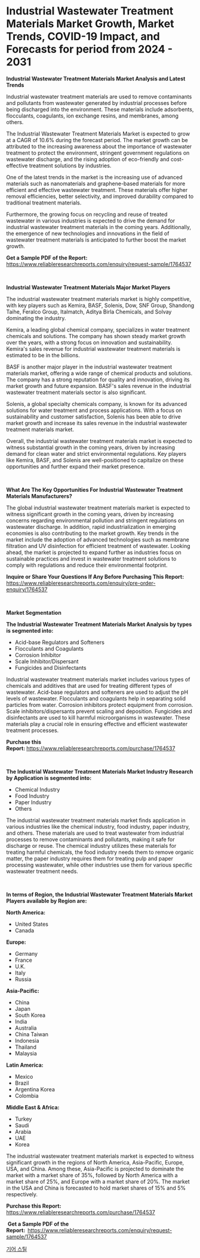 <p><h1>Industrial Wastewater Treatment Materials Market Growth, Market Trends, COVID-19 Impact, and Forecasts for period from 2024 - 2031</h1></p><p><strong>Industrial Wastewater Treatment Materials Market Analysis and Latest Trends</strong></p>
<p><p>Industrial wastewater treatment materials are used to remove contaminants and pollutants from wastewater generated by industrial processes before being discharged into the environment. These materials include adsorbents, flocculants, coagulants, ion exchange resins, and membranes, among others.</p><p>The Industrial Wastewater Treatment Materials Market is expected to grow at a CAGR of 10.6% during the forecast period. The market growth can be attributed to the increasing awareness about the importance of wastewater treatment to protect the environment, stringent government regulations on wastewater discharge, and the rising adoption of eco-friendly and cost-effective treatment solutions by industries.</p><p>One of the latest trends in the market is the increasing use of advanced materials such as nanomaterials and graphene-based materials for more efficient and effective wastewater treatment. These materials offer higher removal efficiencies, better selectivity, and improved durability compared to traditional treatment materials.</p><p>Furthermore, the growing focus on recycling and reuse of treated wastewater in various industries is expected to drive the demand for industrial wastewater treatment materials in the coming years. Additionally, the emergence of new technologies and innovations in the field of wastewater treatment materials is anticipated to further boost the market growth.</p></p>
<p><strong>Get a Sample PDF of the Report:&nbsp;</strong> <a href="https://www.reliableresearchreports.com/enquiry/request-sample/1764537">https://www.reliableresearchreports.com/enquiry/request-sample/1764537</a></p>
<p>&nbsp;</p>
<p><strong>Industrial Wastewater Treatment Materials Major Market Players</strong></p>
<p><p>The industrial wastewater treatment materials market is highly competitive, with key players such as Kemira, BASF, Solenis, Dow, SNF Group, Shandong Taihe, Feralco Group, Italmatch, Aditya Birla Chemicals, and Solvay dominating the industry.</p><p>Kemira, a leading global chemical company, specializes in water treatment chemicals and solutions. The company has shown steady market growth over the years, with a strong focus on innovation and sustainability. Kemira's sales revenue for industrial wastewater treatment materials is estimated to be in the billions.</p><p>BASF is another major player in the industrial wastewater treatment materials market, offering a wide range of chemical products and solutions. The company has a strong reputation for quality and innovation, driving its market growth and future expansion. BASF's sales revenue in the industrial wastewater treatment materials sector is also significant.</p><p>Solenis, a global specialty chemicals company, is known for its advanced solutions for water treatment and process applications. With a focus on sustainability and customer satisfaction, Solenis has been able to drive market growth and increase its sales revenue in the industrial wastewater treatment materials market.</p><p>Overall, the industrial wastewater treatment materials market is expected to witness substantial growth in the coming years, driven by increasing demand for clean water and strict environmental regulations. Key players like Kemira, BASF, and Solenis are well-positioned to capitalize on these opportunities and further expand their market presence.</p></p>
<p>&nbsp;</p>
<p><strong>What Are The Key Opportunities For Industrial Wastewater Treatment Materials Manufacturers?</strong></p>
<p><p>The global industrial wastewater treatment materials market is expected to witness significant growth in the coming years, driven by increasing concerns regarding environmental pollution and stringent regulations on wastewater discharge. In addition, rapid industrialization in emerging economies is also contributing to the market growth. Key trends in the market include the adoption of advanced technologies such as membrane filtration and UV disinfection for efficient treatment of wastewater. Looking ahead, the market is projected to expand further as industries focus on sustainable practices and invest in wastewater treatment solutions to comply with regulations and reduce their environmental footprint.</p></p>
<p><strong>Inquire or Share Your Questions If Any Before Purchasing This Report:</strong> <a href="https://www.reliableresearchreports.com/enquiry/pre-order-enquiry/1764537">https://www.reliableresearchreports.com/enquiry/pre-order-enquiry/1764537</a></p>
<p>&nbsp;</p>
<p><strong>Market Segmentation</strong></p>
<p><strong>The Industrial Wastewater Treatment Materials Market Analysis by types is segmented into:</strong></p>
<p><ul><li>Acid-base Regulators and Softeners</li><li>Flocculants and Coagulants</li><li>Corrosion Inhibitor</li><li>Scale Inhibitor/Dispersant</li><li>Fungicides and Disinfectants</li></ul></p>
<p><p>Industrial wastewater treatment materials market includes various types of chemicals and additives that are used for treating different types of wastewater. Acid-base regulators and softeners are used to adjust the pH levels of wastewater. Flocculants and coagulants help in separating solid particles from water. Corrosion inhibitors protect equipment from corrosion. Scale inhibitors/dispersants prevent scaling and deposition. Fungicides and disinfectants are used to kill harmful microorganisms in wastewater. These materials play a crucial role in ensuring effective and efficient wastewater treatment processes.</p></p>
<p><strong>Purchase this Report:&nbsp;</strong><a href="https://www.reliableresearchreports.com/purchase/1764537">https://www.reliableresearchreports.com/purchase/1764537</a></p>
<p>&nbsp;</p>
<p><strong>The Industrial Wastewater Treatment Materials Market Industry Research by Application is segmented into:</strong></p>
<p><ul><li>Chemical Industry</li><li>Food Industry</li><li>Paper Industry</li><li>Others</li></ul></p>
<p><p>The industrial wastewater treatment materials market finds application in various industries like the chemical industry, food industry, paper industry, and others. These materials are used to treat wastewater from industrial processes to remove contaminants and pollutants, making it safe for discharge or reuse. The chemical industry utilizes these materials for treating harmful chemicals, the food industry needs them to remove organic matter, the paper industry requires them for treating pulp and paper processing wastewater, while other industries use them for various specific wastewater treatment needs.</p></p>
<p>&nbsp;</p>
<p><strong>In terms of Region, the Industrial Wastewater Treatment Materials Market Players available by Region are:</strong></p>
<p>
    <p> <strong> North America: </strong>
        <ul>
            <li>United States</li>
            <li>Canada</li>
        </ul>
        </p> 
    <p> <strong> Europe: </strong>
        <ul>
            <li>Germany</li>
            <li>France</li>
            <li>U.K.</li>
            <li>Italy</li>
            <li>Russia</li>
        </ul>
        </p> 
    <p> <strong> Asia-Pacific: </strong>
        <ul>
            <li>China</li>
            <li>Japan</li>
            <li>South Korea</li>
            <li>India</li>
            <li>Australia</li>
            <li>China Taiwan</li>
            <li>Indonesia</li>
            <li>Thailand</li>
            <li>Malaysia</li>
        </ul>
        </p> 
    <p> <strong> Latin America: </strong>
        <ul>
            <li>Mexico</li>
            <li>Brazil</li>
            <li>Argentina Korea</li>
            <li>Colombia</li>
        </ul>
        </p> 
    <p> <strong> Middle East & Africa: </strong>
        <ul>
            <li>Turkey</li>
            <li>Saudi</li>
            <li>Arabia</li>
            <li>UAE</li>
            <li>Korea</li>
        </ul>
    </p>
    </p>
<p><p>The industrial wastewater treatment materials market is expected to witness significant growth in the regions of North America, Asia-Pacific, Europe, USA, and China. Among these, Asia-Pacific is projected to dominate the market with a market share of 35%, followed by North America with a market share of 25%, and Europe with a market share of 20%. The market in the USA and China is forecasted to hold market shares of 15% and 5% respectively.</p></p>
<p><strong>Purchase this Report: </strong><a href="https://www.reliableresearchreports.com/purchase/1764537">https://www.reliableresearchreports.com/purchase/1764537</a></p>
<p>&nbsp;<strong>Get a Sample PDF of the Report:&nbsp;&nbsp;</strong><a href="https://www.reliableresearchreports.com/enquiry/request-sample/1764537">https://www.reliableresearchreports.com/enquiry/request-sample/1764537</a></p>
<p><strong></strong></p>
<p><p><a href="https://github.com/crfsywufhm81415/Market-Research-Report-List-1/blob/main/6934574360.md">기어 스틸</a></p></p>